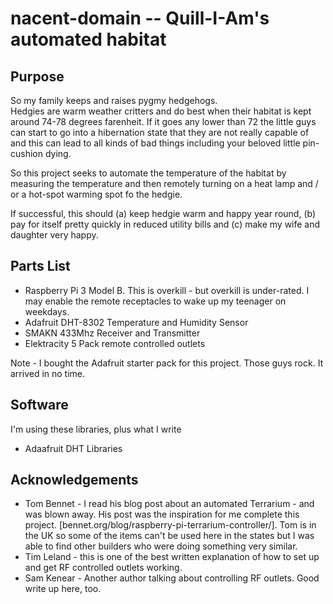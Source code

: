 # nacent-domain -- Quill-I-Am's automated habitat

## Purpose

So my family keeps and raises pygmy hedgehogs.  
Hedgies are warm weather critters and do best when their habitat is kept 
around 74-78 degrees farenheit.   If it goes any lower than 72 the little 
guys can start to go into a hibernation state that they are not really 
capable of and this can lead to all kinds of bad things including your 
beloved little pin-cushion dying.

So this project seeks to automate the temperature of the habitat by measuring
the temperature and then remotely turning on a heat lamp and / or a hot-spot
warming spot fo the hedgie.

If successful, this should (a) keep hedgie warm and happy year round, (b) pay
for itself pretty quickly in reduced utility bills and (c) make my wife and
daughter very happy.

## Parts List

* Raspberry Pi 3 Model B.  This is overkill - but overkill is under-rated.  I
may enable the remote receptacles to wake up my teenager on weekdays.
* Adafruit DHT-8302 Temperature and Humidity Sensor
* SMAKN 433Mhz Receiver and Transmitter
* Elektracity 5 Pack remote controlled outlets

Note - I bought the Adafruit starter pack for this project.  Those guys rock.
It arrived in no time.

## Software

I'm using these libraries, plus what I write

* Adaafruit DHT Libraries

## Acknowledgements

* Tom Bennet - I read his blog post about an automated Terrarium - and was blown away.   His post was the inspiration for me complete this project.  [bennet.org/blog/raspberry-pi-terrarium-controller/].  Tom is in the UK so some of the items can't be used here in the states but I was able to find other builders who were doing something very similar.
* Tim Leland - this is one of the best written explanation of how to set up and get RF controlled outlets working.
* Sam Kenear - Another author talking about controlling RF outlets.  Good write up here, too.
